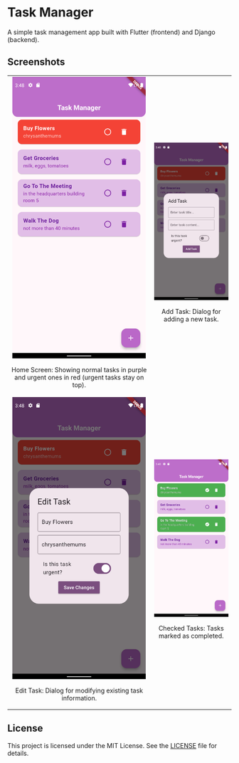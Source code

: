 # Task Manager

A simple task management app built with Flutter (frontend) and Django (backend).

## Screenshots

<table>
  <tr>
    <td align="center">
      <img src="screenshots/Screenshot_1734964887.png" alt="Home Screen" width="300">
      <p>Home Screen: Showing normal tasks in purple and urgent ones in red (urgent tasks stay on top).</p>
    </td>
    <td align="center">
      <img src="screenshots/Screenshot_1734964893.png" alt="Add Task" width="300">
      <p>Add Task: Dialog for adding a new task.</p>
    </td>
  </tr>
  <tr>
    <td align="center">
      <img src="screenshots/Screenshot_1734964900.png" alt="Edit Task" width="300">
      <p>Edit Task: Dialog for modifying existing task information.</p>
    </td>
    <td align="center">
      <img src="screenshots/Screenshot_1734964918.png" alt="Checked Tasks" width="300">
      <p>Checked Tasks: Tasks marked as completed.</p>
    </td>
  </tr>
</table>

## License

This project is licensed under the MIT License. See the [LICENSE](LICENSE) file for details.
